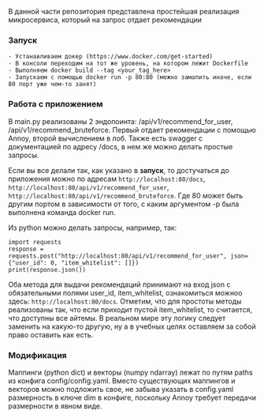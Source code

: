 В данной части репозитория представлена простейшая реализация микросервиса, который на запрос отдает рекомендации


### Запуск
    - Устанавливаем докер (https://www.docker.com/get-started)
    - В консоли переходим на тот же уровень, на котором лежит Dockerfile
    - Выполняем docker build --tag <your_tag_here>
    - Запускаем с помощью docker run -p 80:80 (можно замапить иначе, если 80 порт уже чем-то занят)

### Работа с приложением
В main.py реализованы 2 эндопоинта: /api/v1/recommend_for_user, /api/v1/recommend_bruteforce. Первый отдает рекомендации с помощью Annoy, второй вычислением в лоб. Также есть swagger с документацией по адресу /docs, в нем же можно делать простые запросы.

Если вы все делали так, как указано в **запуск**, то достучаться до приложения можно по адресам `http://localhost:80/docs`, `http://localhost:80/api/v1/recommend_for_user`, `http://localhost:80/api/v1/recommend_bruteforce`. Где 80 может быть другим портом в зависимости от того, с каким аргументом -p была выполнена команда docker run.

Из python можно делать запросы, например, так:
```
import requests
response = requests.post("http://localhost:80/api/v1/recommend_for_user", json={"user_id": 0, "item_whitelist": []})
print(response.json())
```
Оба метода для выдачи рекомендаций принимают на вход json с обязательными полями user_id, item_whitelist, ознакомиться можноо здесь: `http://localhost:80/docs`.
Отметим, что для простоты методы реализованы так, что если приходит пустой item_whitelist, то считается, что доступны все айтемы. В реальном мире эту логику следует заменить на какую-то другую, ну а в учебных целях оставляем за собой право оставить как есть.

### Модификация
Маппинги (python dict) и векторы (numpy ndarray) лежат по путям paths из конфига config/config.yaml. Вместо существующих маппингов и векторов можно подложить свое, не забыва указать в config.yaml размерность в ключе dim в конфиге, поскольку Annoy требует передачи размерности в явном виде.
